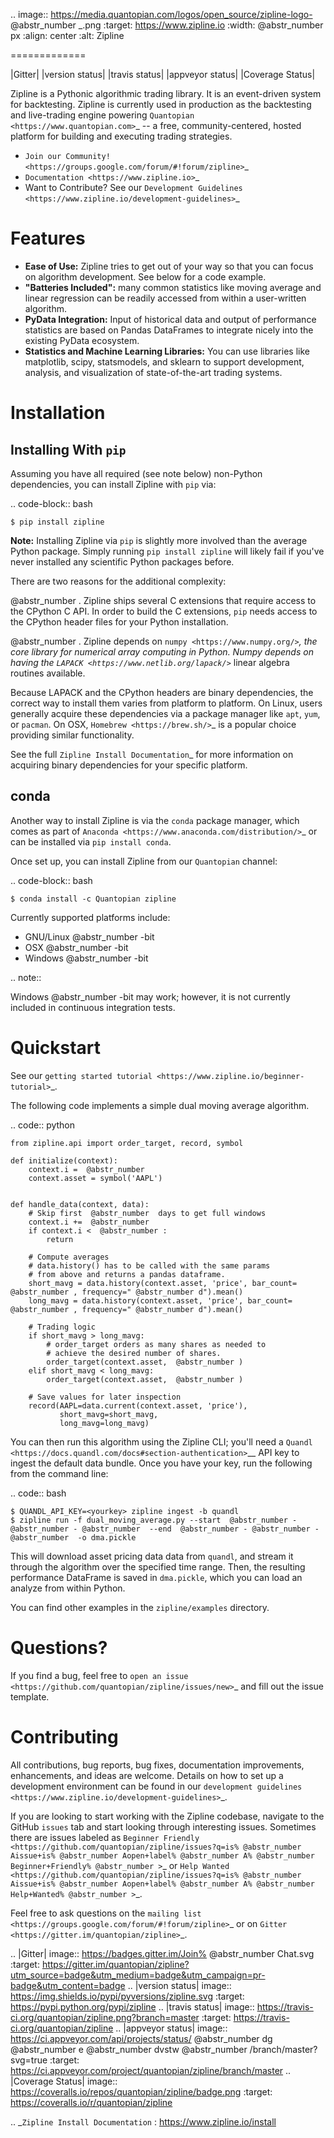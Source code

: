 .. image:: https://media.quantopian.com/logos/open_source/zipline-logo- @abstr_number _.png :target: https://www.zipline.io :width: @abstr_number px :align: center :alt: Zipline

=============

|Gitter| |version status| |travis status| |appveyor status| |Coverage Status|

Zipline is a Pythonic algorithmic trading library. It is an event-driven system for backtesting. Zipline is currently used in production as the backtesting and live-trading engine powering `Quantopian <https://www.quantopian.com>`_ -- a free, community-centered, hosted platform for building and executing trading strategies.

  * `Join our Community! <https://groups.google.com/forum/#!forum/zipline>`_
  * `Documentation <https://www.zipline.io>`_
  * Want to Contribute? See our `Development Guidelines <https://www.zipline.io/development-guidelines>`_



# Features

  * **Ease of Use:** Zipline tries to get out of your way so that you can focus on algorithm development. See below for a code example.
  * **"Batteries Included":** many common statistics like moving average and linear regression can be readily accessed from within a user-written algorithm.
  * **PyData Integration:** Input of historical data and output of performance statistics are based on Pandas DataFrames to integrate nicely into the existing PyData ecosystem.
  * **Statistics and Machine Learning Libraries:** You can use libraries like matplotlib, scipy, statsmodels, and sklearn to support development, analysis, and visualization of state-of-the-art trading systems.



# Installation

## Installing With `pip`

Assuming you have all required (see note below) non-Python dependencies, you can install Zipline with `pip` via:

.. code-block:: bash
    
    
    $ pip install zipline
    

**Note:** Installing Zipline via `pip` is slightly more involved than the average Python package. Simply running `pip install zipline` will likely fail if you've never installed any scientific Python packages before.

There are two reasons for the additional complexity:

@abstr_number . Zipline ships several C extensions that require access to the CPython C API. In order to build the C extensions, `pip` needs access to the CPython header files for your Python installation.

@abstr_number . Zipline depends on `numpy <https://www.numpy.org/>`_, the core library for numerical array computing in Python. Numpy depends on having the `LAPACK <https://www.netlib.org/lapack/>`_ linear algebra routines available.

Because LAPACK and the CPython headers are binary dependencies, the correct way to install them varies from platform to platform. On Linux, users generally acquire these dependencies via a package manager like `apt`, `yum`, or `pacman`. On OSX, `Homebrew <https://brew.sh/>`_ is a popular choice providing similar functionality.

See the full `Zipline Install Documentation`_ for more information on acquiring binary dependencies for your specific platform.

## conda

Another way to install Zipline is via the `conda` package manager, which comes as part of `Anaconda <https://www.anaconda.com/distribution/>`_ or can be installed via `pip install conda`.

Once set up, you can install Zipline from our `Quantopian` channel:

.. code-block:: bash
    
    
    $ conda install -c Quantopian zipline
    

Currently supported platforms include:

  * GNU/Linux @abstr_number -bit
  * OSX @abstr_number -bit
  * Windows @abstr_number -bit



.. note::

Windows @abstr_number -bit may work; however, it is not currently included in continuous integration tests.

# Quickstart

See our `getting started tutorial <https://www.zipline.io/beginner-tutorial>`_.

The following code implements a simple dual moving average algorithm.

.. code:: python
    
    
    from zipline.api import order_target, record, symbol
    
    def initialize(context):
        context.i =  @abstr_number 
        context.asset = symbol('AAPL')
    
    
    def handle_data(context, data):
        # Skip first  @abstr_number  days to get full windows
        context.i +=  @abstr_number 
        if context.i <  @abstr_number :
            return
    
        # Compute averages
        # data.history() has to be called with the same params
        # from above and returns a pandas dataframe.
        short_mavg = data.history(context.asset, 'price', bar_count= @abstr_number , frequency=" @abstr_number d").mean()
        long_mavg = data.history(context.asset, 'price', bar_count= @abstr_number , frequency=" @abstr_number d").mean()
    
        # Trading logic
        if short_mavg > long_mavg:
            # order_target orders as many shares as needed to
            # achieve the desired number of shares.
            order_target(context.asset,  @abstr_number )
        elif short_mavg < long_mavg:
            order_target(context.asset,  @abstr_number )
    
        # Save values for later inspection
        record(AAPL=data.current(context.asset, 'price'),
               short_mavg=short_mavg,
               long_mavg=long_mavg)
    

You can then run this algorithm using the Zipline CLI; you'll need a `Quandl <https://docs.quandl.com/docs#section-authentication>`__ API key to ingest the default data bundle. Once you have your key, run the following from the command line:

.. code:: bash
    
    
    $ QUANDL_API_KEY=<yourkey> zipline ingest -b quandl
    $ zipline run -f dual_moving_average.py --start  @abstr_number - @abstr_number - @abstr_number  --end  @abstr_number - @abstr_number - @abstr_number  -o dma.pickle
    

This will download asset pricing data data from `quandl`, and stream it through the algorithm over the specified time range. Then, the resulting performance DataFrame is saved in `dma.pickle`, which you can load an analyze from within Python.

You can find other examples in the `zipline/examples` directory.

# Questions?

If you find a bug, feel free to `open an issue <https://github.com/quantopian/zipline/issues/new>`_ and fill out the issue template.

# Contributing

All contributions, bug reports, bug fixes, documentation improvements, enhancements, and ideas are welcome. Details on how to set up a development environment can be found in our `development guidelines <https://www.zipline.io/development-guidelines>`_.

If you are looking to start working with the Zipline codebase, navigate to the GitHub `issues` tab and start looking through interesting issues. Sometimes there are issues labeled as `Beginner Friendly <https://github.com/quantopian/zipline/issues?q=is% @abstr_number Aissue+is% @abstr_number Aopen+label% @abstr_number A% @abstr_number Beginner+Friendly% @abstr_number >`_ or `Help Wanted <https://github.com/quantopian/zipline/issues?q=is% @abstr_number Aissue+is% @abstr_number Aopen+label% @abstr_number A% @abstr_number Help+Wanted% @abstr_number >`_.

Feel free to ask questions on the `mailing list <https://groups.google.com/forum/#!forum/zipline>`_ or on `Gitter <https://gitter.im/quantopian/zipline>`_.

.. |Gitter| image:: https://badges.gitter.im/Join% @abstr_number Chat.svg :target: https://gitter.im/quantopian/zipline?utm_source=badge&utm_medium=badge&utm_campaign=pr-badge&utm_content=badge .. |version status| image:: https://img.shields.io/pypi/pyversions/zipline.svg :target: https://pypi.python.org/pypi/zipline .. |travis status| image:: https://travis-ci.org/quantopian/zipline.png?branch=master :target: https://travis-ci.org/quantopian/zipline .. |appveyor status| image:: https://ci.appveyor.com/api/projects/status/ @abstr_number dg @abstr_number e @abstr_number dvstw @abstr_number /branch/master?svg=true :target: https://ci.appveyor.com/project/quantopian/zipline/branch/master .. |Coverage Status| image:: https://coveralls.io/repos/quantopian/zipline/badge.png :target: https://coveralls.io/r/quantopian/zipline

.. _`Zipline Install Documentation` : https://www.zipline.io/install
